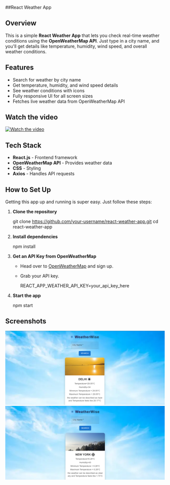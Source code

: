 ##React Weather App 

## Overview
 This is a simple **React Weather App** that lets you check real-time weather conditions using the **OpenWeatherMap API**. Just type in a city name, and you'll get details like temperature, humidity, wind speed, and overall weather conditions.

## Features
-  Search for weather by city name
-  Get temperature, humidity, and wind speed details
-  See weather conditions with icons
-  Fully responsive UI for all screen sizes
- Fetches live weather data from OpenWeatherMap API

## Watch the video
[![Watch the video](https://img.youtube.com/vi/349Y5_g-KLs/0.jpg)](https://www.youtube.com/watch?v=349Y5_g-KLs)

## Tech Stack
- **React.js** - Frontend framework
- **OpenWeatherMap API** - Provides weather data
- **CSS** - Styling
- **Axios** - Handles API requests

## How to Set Up
Getting this app up and running is super easy. Just follow these steps:

1. **Clone the repository**
   
   git clone https://github.com/your-username/react-weather-app.git
   cd react-weather-app
   
2. **Install dependencies**
   
   npm install
   
3. **Get an API Key from OpenWeatherMap**
   - Head over to [OpenWeatherMap](https://openweathermap.org/) and sign up.
   - Grab your API key.
     
     REACT_APP_WEATHER_API_KEY=your_api_key_here
    
4. **Start the app**
   
   npm start
   

## Screenshots
   ![alt text](<wa1.png>)
   ![alt text](<wa2.png>)

